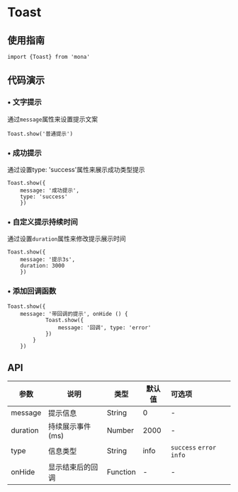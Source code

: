 # Toast

## 使用指南
```
import {Toast} from 'mona'
```

## 代码演示

### • 文字提示

通过`message`属性来设置提示文案


```
Toast.show('普通提示')
```

### • 成功提示

通过设置type: 'success'属性来展示成功类型提示

```
Toast.show({
	message: '成功提示',
	type: 'success'
	})
```

### • 自定义提示持续时间

通过设置`duration`属性来修改提示展示时间

```
Toast.show({
	message: '提示3s',
	duration: 3000
	})
```

### • 添加回调函数

```
Toast.show({
	message: '带回调的提示', onHide () {
			Toast.show({
				message: '回调', type: 'error'
			})
		}
	})
```

## API


| 参数 | 说明 | 类型 | 默认值 | 可选项 |
| --- | --- | --- | --- | :-- |
| message | 提示信息 | String | 0 | - |
| duration | 持续展示事件(ms) | Number | 2000 | - |
| type | 信息类型 | String | info | `success` `error` `info` |
| onHide | 显示结束后的回调 | Function | - | - |
